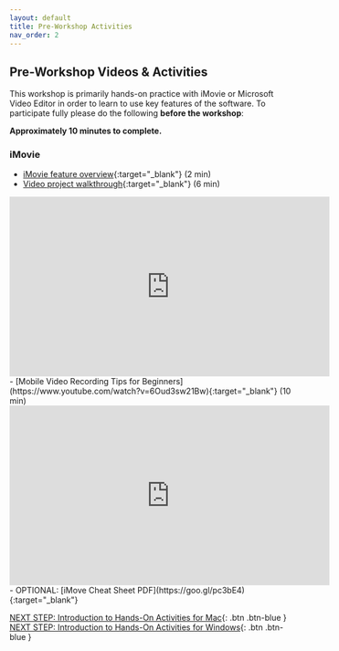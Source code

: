 ```yaml
---
layout: default
title: Pre-Workshop Activities
nav_order: 2
---
```

## Pre-Workshop Videos & Activities
This workshop is primarily hands-on practice with iMovie or Microsoft Video Editor in order to learn to use key features of the software. To participate fully please do the following **before the workshop**:

**Approximately 10 minutes to complete.**<br>
### iMovie
- [iMovie feature overview](https://www.apple.com/ca/imovie/){:target="_blank"} (2 min)
- [Video project walkthrough](https://www.youtube.com/watch?v=pWXpaFFx8f0){:target="_blank"} (6 min)
<iframe width="560" height="315" src="https://www.youtube.com/embed/pWXpaFFx8f0" title="Video project walkthrough" frameborder="0" allow="accelerometer; autoplay; clipboard-write; encrypted-media; gyroscope; picture-in-picture" allowfullscreen></iframe>
- [Mobile Video Recording Tips for Beginners](https://www.youtube.com/watch?v=6Oud3sw21Bw){:target="_blank"} (10 min)
<iframe width="560" height="315" src="https://www.youtube.com/embed/6Oud3sw21Bw" title="Mobile Video Recording Tips for Beginners" frameborder="0" allow="accelerometer; autoplay; clipboard-write; encrypted-media; gyroscope; picture-in-picture" allowfullscreen></iframe>
- OPTIONAL: [iMove Cheat Sheet PDF](https://goo.gl/pc3bE4){:target="_blank"}

[NEXT STEP: Introduction to Hands-On Activities for Mac](activities-intro-mac.html){: .btn .btn-blue }
[NEXT STEP: Introduction to Hands-On Activities for Windows](activities-intro-windows.html){: .btn .btn-blue }
